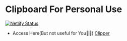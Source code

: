 # Clipboard For Personal Use

[![Netlify Status](https://api.netlify.com/api/v1/badges/043c2a43-bcaf-4ab3-8548-928ce9d72610/deploy-status)](https://app.netlify.com/sites/cliper/deploys)

- Access Here(But not useful for You🤣🤣)
[Clipper](https://cliper.netlify.app)